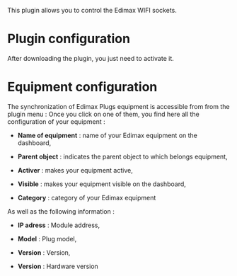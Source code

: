 This plugin allows you to control the Edimax WIFI sockets.

Plugin configuration 
=======================

After downloading the plugin, you just need to activate it.

Equipment configuration 
=============================

The synchronization of Edimax Plugs equipment is accessible from
from the plugin menu : Once you click on one of them, you
find here all the configuration of your equipment :

-   **Name of equipment** : name of your Edimax equipment on the
    dashboard,

-   **Parent object** : indicates the parent object to which belongs
    equipment,

-   **Activer** : makes your equipment active,

-   **Visible** : makes your equipment visible on the dashboard,

-   **Category** : category of your Edimax equipment

As well as the following information :

-   **IP adress** : Module address,

-   **Model** : Plug model,

-   **Version** : Version,

-   **Version** : Hardware version


